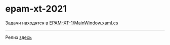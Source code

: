 # epam-xt-2021
 Задачи находятся в [EPAM-XT-1/MainWindow.xaml.cs](EPAM-XT-1/MainWindow.xaml.cs)
 ___
 Релиз [здесь](https://github.com/HardStormer/epam-xt-2021/releases/tag/1)
